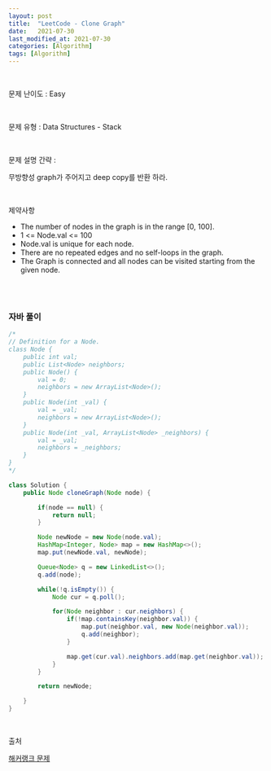 ```yaml
---
layout: post
title:  "LeetCode - Clone Graph"
date:   2021-07-30
last_modified_at: 2021-07-30
categories: [Algorithm]
tags: [Algorithm]
---
```


<br/>

문제 난이도 : Easy

<br/>

문제 유형 : Data Structures - Stack

<br/>

문제 설명 간략 :    

무방향성 graph가 주어지고 deep copy를 반환 하라. 


<br/>

제약사항

- The number of nodes in the graph is in the range [0, 100].
- 1 <= Node.val <= 100
- Node.val is unique for each node.
- There are no repeated edges and no self-loops in the graph.
- The Graph is connected and all nodes can be visited starting from the given node.

<br/>
   

<br/>

### 자바 풀이

```java
/*
// Definition for a Node.
class Node {
    public int val;
    public List<Node> neighbors;
    public Node() {
        val = 0;
        neighbors = new ArrayList<Node>();
    }
    public Node(int _val) {
        val = _val;
        neighbors = new ArrayList<Node>();
    }
    public Node(int _val, ArrayList<Node> _neighbors) {
        val = _val;
        neighbors = _neighbors;
    }
}
*/

class Solution {
    public Node cloneGraph(Node node) {

        if(node == null) {
            return null;
        }

        Node newNode = new Node(node.val);
        HashMap<Integer, Node> map = new HashMap<>();
        map.put(newNode.val, newNode);

        Queue<Node> q = new LinkedList<>();
        q.add(node);

        while(!q.isEmpty()) {
            Node cur = q.poll();

            for(Node neighbor : cur.neighbors) {
                if(!map.containsKey(neighbor.val)) {
                    map.put(neighbor.val, new Node(neighbor.val));
                    q.add(neighbor);
                }

                map.get(cur.val).neighbors.add(map.get(neighbor.val));
            }
        }

        return newNode;

    }
}


```

<br/>

출처

[해커랭크 문제](https://leetcode.com/explore/learn/card/queue-stack/232/practical-application-stack/1392/)